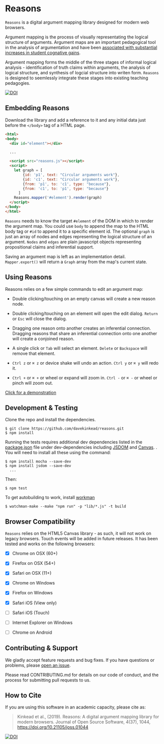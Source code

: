 # Reasons

`Reasons` is a digital argument mapping library designed for modern web browsers.

Argument mapping is the process of visually representating the logical structure of arguments.  Argument maps are an important pedagogical tool in the analysis of argumentation and have been [associated with substantial increases in student cognative gains](https://www.pdcnet.org/teachphil/content/teachphil_2004_0027_0002_0095_0116).

Argument mapping forms the middle of the three stages of informal logical analysis - identification of truth claims within arguments, the analysis of logical structure, and synthesis of logcial structure into writen form. `Reasons` is designed to seemlessly integrate these stages into existing teaching pedagogies.

[![DOI](http://joss.theoj.org/papers/10.21105/joss.01044/status.svg)](https://doi.org/10.21105/joss.01044)

## Embedding Reasons

Download the library and add a reference to it and any initial data just before the `</body>` tag of a HTML page.


```html
<html>
<body>
  <div id="element"></div>

  ...

  <script src="reasons.js"></script>
  <script>
    let graph = [
        {id: 'p1', text: "Circular arguments work"},
        {id: 'c1', text: "Circular arguments work"},
        {from: 'p1', to: 'c1', type: "because"},
        {from: 'c1', to: 'p1', type: "because"}
      ]
    Reasons.mapper('#element').render(graph)
  </script>
</body>
</html>
```


`Reasons` needs to know the target `#element` of the DOM in which to render the argument map. You could use `body` to append the map to the HTML body tag or `#id` to append it to a specific element id.  The optional `graph` is just an array of nodes and edges representing the logical structure of an argument.  `Nodes` and `edges` are plain javascript objects representing propositional claims and inferential support.

Saving an argument map is left as an implementation detail.  `Mapper.export()` will return a `Graph` array from the map's current state.


## Using Reasons

Reasons relies on a few simple commands to edit an argument map:

  - Double clicking/touching on an empty canvas will create a new reason node.

  - Double clicking/touching on an element will open the edit dialog.  `Return` or `Esc` will close the dialog.

  - Dragging one reason onto another creates an inferential connection.  Dragging reasons that share an inferential connection onto one another will create a conjoined reason.

  - A single click or `Tab` will select an element.  `Delete` or `Backspace` will remove that element.

  - `Ctrl z` or `⌘ z` or device shake will undo an action.  `Ctrl y` or `⌘ y` will redo it.

  - `Ctrl +` or `⌘ +` or wheel or expand will zoom in. `Ctrl -` or `⌘ -` or wheel or pinch will zoom out.


[Click for a demonstration](http://reasons.io/)


## Development & Testing


Clone the repo and install the dependencies.


    $ git clone https://github.com/davekinkead/reasons.git
    $ npm install


Running the tests requires additional dev dependencies listed in the [package.json](/package.json) file under dev-dependencies including [JSDOM](https://github.com/jsdom/jsdom) and [Canvas](https://github.com/node-gfx/node-canvas-prebuilt).
.  You will need to install all these using the command:


    $ npm install mocha --save-dev
    $ npm install jsdom --save-dev
      ...

Then:

    $ npm test

To get autobuilding to work, install [workman](https://facebook.github.io/watchman/)

    $ watchman-make --make "npm run" -p "lib/*.js" -t build


## Browser Compatibility

`Reasons` relies on the HTML5 Canvas library - as such, it will not work on legacy browsers.  Touch events will be added in future releases.  It has been tested and works on the following browsers:


  - [X] Chrome on OSX (60+)
  - [X] Firefox on OSX (54+)
  - [X] Safari on OSX (11+)
  - [X] Chrome on Windows
  - [X] Firefox on Windows
  - [X] Safari iOS (View only)
  - [ ] Safari iOS (Touch)
  - [ ] Internet Explorer on Windows
  - [ ] Chrome on Android


## Contributing & Support

We gladly accept feature requests and bug fixes.  If you have questions or problems, please [open an issue](https://github.com/davekinkead/reasons/issues).

Please read CONTRIBUTING.md for details on our code of conduct, and the process for submitting pull requests to us.

## How to Cite

If you are using this software in an academic capacity, please cite as:

> Kinkead et al., (2019). Reasons: A digital argument mapping library for modern browsers. Journal of Open Source Software, 4(37), 1044, https://doi.org/10.21105/joss.01044

[![DOI](http://joss.theoj.org/papers/10.21105/joss.01044/status.svg)](https://doi.org/10.21105/joss.01044)
